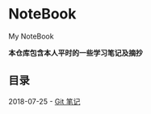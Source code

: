 # NoteBook
My NoteBook

**本仓库包含本人平时的一些学习笔记及摘抄**

## 目录

2018-07-25 - [Git 笔记](https://github.com/ChanMenglin/NoteBook/blob/master/2018-07-25%20Git/Git%20笔记.md)
